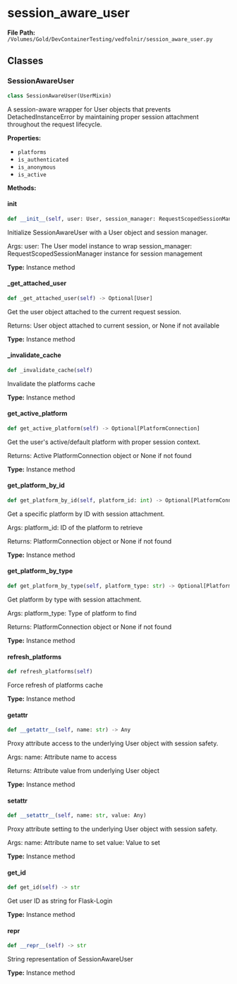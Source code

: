 # session_aware_user

**File Path:** `/Volumes/Gold/DevContainerTesting/vedfolnir/session_aware_user.py`

## Classes

### SessionAwareUser

```python
class SessionAwareUser(UserMixin)
```

A session-aware wrapper for User objects that prevents DetachedInstanceError
by maintaining proper session attachment throughout the request lifecycle.

**Properties:**
- `platforms`
- `is_authenticated`
- `is_anonymous`
- `is_active`

**Methods:**

#### __init__

```python
def __init__(self, user: User, session_manager: RequestScopedSessionManager)
```

Initialize SessionAwareUser with a User object and session manager.

Args:
    user: The User model instance to wrap
    session_manager: RequestScopedSessionManager instance for session management

**Type:** Instance method

#### _get_attached_user

```python
def _get_attached_user(self) -> Optional[User]
```

Get the user object attached to the current request session.

Returns:
    User object attached to current session, or None if not available

**Type:** Instance method

#### _invalidate_cache

```python
def _invalidate_cache(self)
```

Invalidate the platforms cache

**Type:** Instance method

#### get_active_platform

```python
def get_active_platform(self) -> Optional[PlatformConnection]
```

Get the user's active/default platform with proper session context.

Returns:
    Active PlatformConnection object or None if not found

**Type:** Instance method

#### get_platform_by_id

```python
def get_platform_by_id(self, platform_id: int) -> Optional[PlatformConnection]
```

Get a specific platform by ID with session attachment.

Args:
    platform_id: ID of the platform to retrieve
    
Returns:
    PlatformConnection object or None if not found

**Type:** Instance method

#### get_platform_by_type

```python
def get_platform_by_type(self, platform_type: str) -> Optional[PlatformConnection]
```

Get platform by type with session attachment.

Args:
    platform_type: Type of platform to find
    
Returns:
    PlatformConnection object or None if not found

**Type:** Instance method

#### refresh_platforms

```python
def refresh_platforms(self)
```

Force refresh of platforms cache

**Type:** Instance method

#### __getattr__

```python
def __getattr__(self, name: str) -> Any
```

Proxy attribute access to the underlying User object with session safety.

Args:
    name: Attribute name to access
    
Returns:
    Attribute value from underlying User object

**Type:** Instance method

#### __setattr__

```python
def __setattr__(self, name: str, value: Any)
```

Proxy attribute setting to the underlying User object with session safety.

Args:
    name: Attribute name to set
    value: Value to set

**Type:** Instance method

#### get_id

```python
def get_id(self) -> str
```

Get user ID as string for Flask-Login

**Type:** Instance method

#### __repr__

```python
def __repr__(self) -> str
```

String representation of SessionAwareUser

**Type:** Instance method

